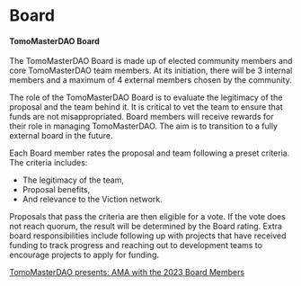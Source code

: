 # Board

#### TomoMasterDAO Board

The TomoMasterDAO Board is made up of elected community members and core TomoMasterDAO team members. At its initiation, there will be 3 internal members and a maximum of 4 external members chosen by the community.

The role of the TomoMasterDAO Board is to evaluate the legitimacy of the proposal and the team behind it. It is critical to vet the team to ensure that funds are not misappropriated. Board members will receive rewards for their role in managing TomoMasterDAO. The aim is to transition to a fully external board in the future.

Each Board member rates the proposal and team following a preset criteria. The criteria includes:

* The legitimacy of the team,
* Proposal benefits,
* And relevance to the Viction network.

Proposals that pass the criteria are then eligible for a vote. If the vote does not reach quorum, the result will be determined by the Board rating. Extra board responsibilities include following up with projects that have received funding to track progress and reaching out to development teams to encourage projects to apply for funding.

[TomoMasterDAO presents: AMA with the 2023 Board Members](https://medium.com/Viction/tomomasterdao-presents-ama-with-the-2023-board-members-800a44bf9b46)
